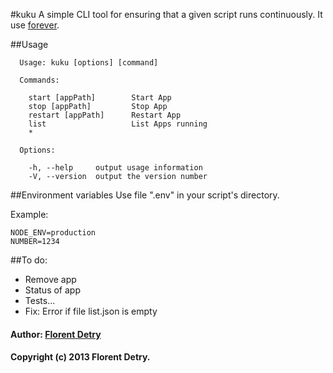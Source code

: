 #kuku
A simple CLI tool for ensuring that a given script runs continuously. It use [forever](http://github.com/nodejitsu/forever).

##Usage
```
  Usage: kuku [options] [command]

  Commands:

    start [appPath]        Start App
    stop [appPath]         Stop App
    restart [appPath]      Restart App
    list                   List Apps running
    *

  Options:

    -h, --help     output usage information
    -V, --version  output the version number
```

##Environment variables
Use file ".env" in your script's directory.

Example:
```
NODE_ENV=production
NUMBER=1234
```

##To do:
- Remove app
- Status of app
- Tests...
- Fix: Error if file list.json is empty


#### Author: [Florent Detry](http://github.com/fridus)
#### Copyright (c) 2013 Florent Detry.